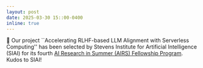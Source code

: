 ```yaml
---
layout: post
date: 2025-03-30 15::00-0400
inline: true
---
```


:bookmark: Our project ``Accelerating RLHF-based LLM Alignment with Serverless Computing'' has been selected by Stevens Institute for Artificial Intelligence (SIAI) for its fourth [AI Research in Summer (AIRS) Fellowship Program](https://www.stevens.edu/stevens-institute-for-artificial-intelligence/fellowship). Kudos to SIAI! 


